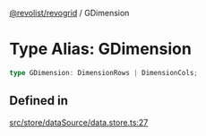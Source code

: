 [@revolist/revogrid](README.md) / GDimension

# Type Alias: GDimension

```ts
type GDimension: DimensionRows | DimensionCols;
```

## Defined in

[src/store/dataSource/data.store.ts:27](https://github.com/revolist/revogrid/blob/e1595e2274ede0d95fc882d4d4e21ec46b508cad/src/store/dataSource/data.store.ts#L27)
